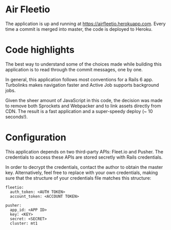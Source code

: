 # Air Fleetio

The application is up and running at https://airfleetio.herokuapp.com.
Every time a commit is merged into master, the code is deployed to Heroku.

# Code highlights

The best way to understand some of the choices made while building
this application is to read through the commit messages, one by one.

In general, this application follows most conventions for a Rails 6 app.
Turbolinks makes navigation faster and Active Job supports background jobs.

Given the sheer amount of JavaScript in this code, the decision was made
to remove both Sprockets and Webpacker and to link assets directly from CDN.
The result is a fast application and a super-speedy deploy (~ 10 seconds!).

# Configuration

This application depends on two third-party APIs: Fleet.io and Pusher.
The credentials to access these APIs are stored secretly with Rails credentials.

In order to decrypt the credentials, contact the author to obtain the master key.
Alternatively, feel free to replace with your own credentials, making sure that
the structure of your credentials file matches this structure:

```
fleetio:
  auth_token: <AUTH TOKEN>
  account_token: <ACCOUNT TOKEN>

pusher:
  app_id: <APP ID>
  key: <KEY>
  secret: <SECRET>
  cluster: mt1
```

